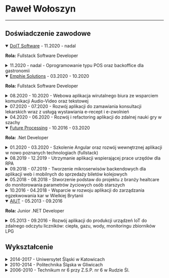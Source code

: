 # Paweł Wołoszyn
---
## Doświadczenie zawodowe
<details class="details" open>
  <summary>
     <a target="_blank" href="https://www.doitsoftware.pl/">DoIT Software</a>
    - <span class="date">11.2020 - nadal</span>
  </summary>
  <p><b>Rola:</b> Fullstack Software Developer</p>
  <details class="details-project">
    <summary>
      <span class="date">11.2020 - nadal</span>
       - Oprogramowanie typu POS oraz backoffice dla gastronomii
    </summary>
    <p><b>Technologie:</b> Angular 6 (TypeScript), SQLite, .NET 6 (C#), Postres</p>
    <p><b>Biblioteki:</b> SignalR, Ionic, Cordova</p>
    <p><b>Narzędzia:</b> Jenkins, Pakiet narzedzi atlassian (Jira, Confluence)</p>
    <p><b>Proces wytwarzania oprogramowania:</b> Scrum</p>
    <p><b>Zakres prac:</b> W ramach codziennych zadań tworzyłem nowe funkcjonalności dla aplikacji używanej na urządzeniach typu POS opartych o system Windows i Android (Cordova). Starałem się wykonywać zadania w miarę możliwości i konieczności na wszystkich poziomach systemu (backend i frontend). Oprócz standardowych prac developerskich dodatkowo podejmowałem zadania związane z refactoringiem istniejących rozwiązań. Wypracowałem wraz z zespołem okresowe spotkania, na których dzieliliśmy się spostrzeżeniami dotyczącymi jakości kodu. Dodatkowo starałem się utrzymywać odpowiedni poziom kodu, który powstaje w aplikacji kładąc odpowiedni nacisk na jakość.</p>
  </details>
</details>

<details class="details" open>
  <summary>
    <a target="_blank" href="https://emphie.com/">Emphie Solutions</a>
    - <span class="date">03.2020 - 10.2020</span>
  </summary>
  <p><b>Rola:</b> Fullstack Software Developer</p>
  <details class="details-project">
    <summary>
      <span class="date">08.2020 - 10.2020</span>
       - Webowa aplikacja wirutalnego biura ze wsparciem komunikacji Audio-Video oraz tekstowej
    </summary>
    <p><b>Język komunikacji z klientem:</b> Angielski</p>
    <p><b>Technologie:</b> Angular 9 (TypeScript), AWS: Lambda functions (TypeScript), Cognito (Autoryzacja), DynamoDB (Baza danych), Amazon Chime (Połączenia audio-video)</p>
    <p><b>Narzędzia:</b> GitHub, JIRA, AWS CLI, autorskie narzędzia klienta (do releasowania środowiska developerskiego, testów End-to-End)</p>
    <p><b>Proces wytwarzania oprogramowania:</b> Elementy czerpane ze scruma</p>
    <p><b>Opis stanowiska:</b> W ramach projektu realizowałem zadania dążące do przepisania już istnejącej aplikacji na nowe technologie. Proces w projekcie był inspirowany scrumem. Oprócz zwykłych zadań developerskich miałem za zadanie tworzenie skrypty testów E2E oparte o autorskie rozwiązania klienta. Dodatkowo w ramach zadań dodatkowych stworzyliśmy dokumenty mające na celu poprawę działania procesu wytwarzania oprogramowania przez klienta.</p>
  </details>

  <details class="details-project">
    <summary>
      <span class="date">07.2020 - 07.2020</span>
       - Rozwój aplikacji do zamawiania konsultacji lekarskich wraz z usługą wystawiania e-recept i e-zwolnień
    </summary>
    <p><b>Technologie:</b> Vue.JS (TypeScript), NodeJS (TypeScript), Firestore, Docker</p>
    <p><b>Środowiska chmurowe: Google Cloud</b></p>
    <p><b>Biblioteki:</b>NuxtJS (Server Side Rendering), NestJS (CQRS na backendzie)</p>
    <p><b>Narzędzia:</b> GitHub, Notion</p>
    <p><b>Proces wytwarzania oprogramowania: </b> Elementy scruma</p>
    <p><b>Zakres prac:</b> W ramach prac nad projektem wdrażałem nowe funkcjonalności zarówno do głównej strony jak i aplikcacji back-officowej, która odpowiadała za obsługę zgłaszających się pacjentów. Oprócz wykonania prac na froncie aplikacji dokonywałem również prac na backendzie mających na celu zaintegrowanie istniejącego rozwiązania z systemem do zarządzania pacjentami i wizytami należacym do firmy trzeciej. Integracja wymagała stworzenia narzędzia do zmigrowania już istniejacych wizyt oraz połączenia systemów dla nowo powstających zapytań pacjentów.</p>
  </details>

  <details class="details-project">
    <summary>
      <span class="date">04.2020 - 06.2020</span>
       - Rozwój i refactoring aplikacji do zdalnej nauki gry w szachy
    </summary>
    <p><b>Technologie:</b> VueJS (JavaScript), NodeJS (JavaScript), WebRTC, Docker</p>
    <p><b>Środowiska chmurowe:</b> AWS</p>
    <p><b>Biblioteki:</b> Socket.IO</p>
    <p><b>Narzędzia:</b> GITLab, Pakiet Atlassian (Jira, Confluence)</p>
    <p><b>Proces wytwarzania oprogramowania: </b> Elementy scruma</p>
    <p><b>Zakres prac:</b> W ramach prac przejąłem wraz z nowo utworzonym zespołem projekt będący POC'em. Pierwszą fazą prac było ustablizowanie aplikacji i jej modułów oraz refactoring rozwiązań (wydzielenie wspólnych komponentów). Dodatkowo architektura projektu została przebudowana tak, aby możliwe było załączanie w niej przy pomocy konfiguracji modułów do nauki różnych dziedzin. W ramach zadań oprócz prac na froncie dokonywałem również rozwoju i uspraniania backendu napisanego w NodeJS.</p>
  </details>
</details>

<details class="details" open>
  <summary>
    <a target="_blank" href="https://www.future-processing.com/">Future Processing</a>
    - <span class="date">10.2016 - 03.2020</span>
  </summary>
  <p><b>Rola:</b> .Net Developer</p>
  <details class="details-project">
    <summary>
      <span class="date">01.2020 - 03.2020</span>
       - Szkolenie Angular oraz rozwój wewnętrznej aplikacji w nowo poznanych technologiach (fullstack)
    </summary>
    <p><b>Technologie:</b> Angular 10/11 (TypeScript), .NET Core (C#), Microsoft SQL Server</p>
    <p><b>Biblioteki:</b> Angular Material</p>
    <p><b>Narzędzia:</b> GitLab, JSONServer (tymczasowe API dla aplikacji)</p>
    <p><b>Proces wytwarzania oprogramowania: </b> Dla projektu tworzonego w ramach szkolenia oraz po nim stosowane były elementy scruma</p>
    <p><b>Zakres prac:</b> Szkolenie z Angulara i CSS. W ramach szkolenia wraz z pozostałymi uczestnikami miałem za zadanie stworzyć sklep internetowy z naciskiem na nowo poznaną technologię (Angular). Po szkoleniu zostałem przydzielony do wewnętrznego projektu realizującego zadania z zakresu RCP dla projektów prowadzonych w firmie.</p>
  </details>

  <details class="details-project">
    <summary>
      <span class="date">08.2019 - 12.2019</span>
       - Utrzymanie aplikacji wspierającej prace urzędów dla RPA
    </summary>
    <p><b>Język komunikacji z klientem:</b> Angielski</p>
    <p><b>Technologie:</b> C#, .NET Framework, Web Forms, Microsoft SQL Server, Microsoft SSRS, RabbitMQ</p>
    <p><b>Biblioteki:</b> Telerik (zestaw kontrolek web)</p>
    <p><b>Narzędzia:</b> GIT (migracja z SVN), Microsoft Azure DevOps</p>
    <p><b>Proces wytwarzania oprogramowania:</b> Próby wdrożenia scruma</p>
    <p><b>Zakres prac:</b> W ramach zadań realizowanych dla klienta w początkowym etapie prac tworzyłem wraz zespołem nowe rozwiązania do aplikacji. Na późniejszych etapach prace zostały przekierowane na poprawę błedów, które uniemożliwiały działanie aplikacji. Oprócz głównych zadań w projekcie wspierałem klienta w migracji do GIT'a.</p>
  </details>

  <details class="details-project">
    <summary>
      <span class="date">09.2018 - 07.2019</span>
       - Tworzenie mikroserwisów backendowych dla aplikacji web i mobilnych do sprzedaży biletów kolejowych
    </summary>
    <p><b>Język komunikacji z klientem:</b> Angielski</p>
    <p><b>Technologie:</b> .NET Framework (migracja .NET Core), Microsoft SQL Server, RabbitMQ, NServiceBus</p>
    <p><b>Biblioteki:</b> NUnit, XUnit (testy), LightBDD (Framework Behaviour Driven Development oparty o testy opsiane w XUnit i NUnit), PSMake (Biblioteka powershell wspierająca tworzenie buildów)</p>
    <p><b>Środowiska chmurowe:</b> AWS</p>
    <p><b>Narzędzia:</b> GitHub, TeamCity (CI/CD), Pakiet Atlassian (Jira, Confluence), GitLab (Wiki po stronie zespołu firmowego)</p>
    <p><b>Proces wytwarzania oprogramowania:</b> Scrum</p>
    <p><b>Zakres prac:</b> W ramach prac w zespole klienta tworzyłem nowe lub modyfikowałem istniejące rozwiązania w kilku mikroserwisach będących częścia całego systemu klienta. Oprócz utrzymania i rozwoju w ramach mojej pracy realizowałem również migrację aplikacji z .NET Framework do .NET Core. W ramach zadań zajmowałem się również pracami utrzymaniowymi w narzędziu do CI/CD klienta. W ramach prac w lokalnym zespole chętnie podejmowałem zaania lidersko-integrujące.</p>
  </details>
  
  <details class="details-project">
    <summary>
      <span class="date">05.2018 - 08.2018</span>
       - Stworzenie podstaw do projektu z branży healtcare do monitorowania parametrów życiowych osób starszych
    </summary>
    <p><b>Język komunikacji z klientem:</b> Angielski</p>
    <p><b>Technologie:</b> .NET Core (C#), Azure CosmosDB, MS SQL Server</p>
    <p><b>Środowiska chmurowe:</b> AZURE</p>
    <p><b>Narzędzia:</b> Azure Repos (git), Confluence, Azure TFS (Azure DevOps), TeamCity (CI/CD)</p>
    <p><b>Proces wytwarzania oprogramowania:</b> Scrum</p>
    <p><b>Zakres prac:</b> W ramach projektu tworzyłem od podstaw mikroserwisy dla nowego systemu klienta. W ramach realizowanych zadań zbierałem również wymagania klienta dla nowych funkcjonalności w aplikacji, tworzyłem wraz zespołem rozwiązania CI/CD dla nowo powstających usług.</p>
  </details>
  
  <details class="details-project">
    <summary>
      <span class="date">10.2016 - 04.2018</span>
       - Wsparcie w rozwoju aplikacji do zarządzania egzekwowania kar w Wielkiej Brytanii
    </summary>
    <p><b>Język komunikacji z klientem:</b> Angielski</p>
    <p><b>Technologie:</b> .NET Framework (C#), SSRS, Microsoft SQL Server</p>
    <p><b>Środowiska chmurowe:</b> AZURE</p>
    <p><b>Biblioteki:</b> DevExpress</p>
    <p><b>Rodzaje rozwiązań:</b> Win Forms, Web Forms, Usługi systemu windows, Raporty SSRS</p>
    <p><b>Narzędzia:</b> Pakiet Atlassian (JIRA, Confluence, Bamboo, Bitbucket)</p>
    <p><b>Proces wytwarzania oprogramowania:</b> Scrum</p>
    <p><b>Zakres prac:</b> W projekcie odpowiadałem za support rozwiązań dostarczanych przez pozostałe zespoły. W ramach prac supportowych poprawiałem błedy i modyfikowałem działanie wdrożonych elementów systemu. Dodatkowo realizowałem zadania w kierunku zwiększania wydajności aplikacji oraz refactoring wskazanych miejsc w systemie. W ostatnich miesiącach pracy w projekcie dodatkowo uczestniczyłem w przekazywaniu wiedzy technicznej oraz procesowej zw. z pracą supportu dla nowej firmy dostarczającej oprogramowanie dla klienta.</p>
  </details>
</details>

<details class="details" open>
  <summary>
    <a target="_blank" href="https://aiut.com/">AIUT</a>
    - <span class="date">05.2013 - 09.2016</span>
  </summary>
  <p><b>Rola:</b> Junior .NET Developer</p>
  <details class="details-project">
    <summary>
      <span class="date"> 05.2013 - 09.2016 </span>
       - Rozwój aplikacji do produkcji urządzeń IoT do zdalnego odczytu liczników: ciepła, gazu, wody, monitoringu zbiorników LPG
    </summary>
    <p><b>Technologie:</b> .NET Framework (C# i VisualBasic), Microsoft SQL Server, MSMQ,</p>
    <p><b>Biblioteki:</b> DevExpress, OpenCV</p>
    <p><b>Rodzaje rozwiązań:</b> Win Forms, Usługi systemu windows</p>
    <p><b>Narzędzia:</b> Mantis (Bug tracker), Mircosoft TFS</p>
    <p><b>Zakres prac:</b> W projekcie zajmowałem się rozwojem oprogramowania nadzorującego proces produkcji urządzeń IoT z obszaru telemetrii. Jednym z głównych zajęć było wytwarzanie i utrzymywanie oprogramowania testującego produkowane urządzenia głównie na podstawie komunikacji przez interfejs RS232. Dodatkowo wdrażałem również do aplikacji rozwiązania wspierające proces wysyłki i magazynowania produktów. Jednym z ciekawszych obszarów, jakimi się zajmowałem, było wdrażanie rozwiązań z zakresu rozpoznawania obrazu oraz migracja istniejących aplikacji napisanych w VisualBasic do C# w formie opcjonalnej wtyczki do głównie rozwijanej przeze mnie aplikacji.</p>
  </details>
</details>

## Wykształcenie
<details class="details">
  <summary>2014-2017 - Uniwersytet Śląski w Katowicach</summary>
  <p><small>Studia magisterskie</small></p>
  <p><b>Wydział:</b> Informatyki i Nauki o Materiałach</p>
  <p><b>Kierunek:</b> Informatyka</p>
  <p><b>Rodzaj studiów:</b> Magisterskie</p>
  <p><b>Specjalizacja:</b> Inżynieria Jakości Oprogramowania</p>
</details>

<details class="details">
  <summary>2010-2014 - Politechnika Śląska w Gliwicach</summary>
  <p><small>Studia inżynierskie</small></p>
  <p><b>Wydział:</b> Elektryczny</p>
  <p><b>Kierunek:</b> Informatyka</p>
  <p><b>Rodzaj studiów:</b> Inżynierskie</p>
  <p><b>Specjalizacja:</b> Oprogramowanie w systemach elektrycznych</p>
</details>

<details class="details">
  <summary>2006-2010 - Technikum nr 6 przy Z.S.P. nr 6 w Rudzie Śl.</summary>
  <p><small>Szkoła średnia</small></p>
  <p><b>Zawód:</b> Technik Informatyk</p>
  <p><b>Specjalizacja:</b> Administracja Systemów Operacyjnych</p>
</details>
